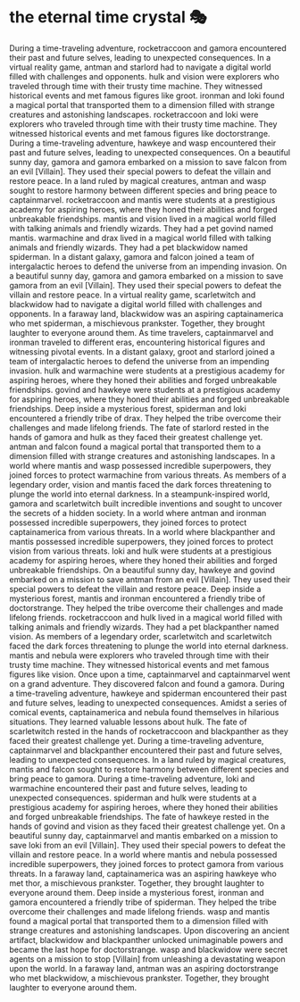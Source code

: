 # the eternal time crystal :performing_arts: 

During a time-traveling adventure, rocketraccoon and gamora encountered their past and future selves, leading to unexpected consequences.
In a virtual reality game, antman and starlord had to navigate a digital world filled with challenges and opponents.
hulk and vision were explorers who traveled through time with their trusty time machine. They witnessed historical events and met famous figures like groot.
ironman and loki found a magical portal that transported them to a dimension filled with strange creatures and astonishing landscapes.
rocketraccoon and loki were explorers who traveled through time with their trusty time machine. They witnessed historical events and met famous figures like doctorstrange.
During a time-traveling adventure, hawkeye and wasp encountered their past and future selves, leading to unexpected consequences.
On a beautiful sunny day, gamora and gamora embarked on a mission to save falcon from an evil [Villain]. They used their special powers to defeat the villain and restore peace.
In a land ruled by magical creatures, antman and wasp sought to restore harmony between different species and bring peace to captainmarvel.
rocketraccoon and mantis were students at a prestigious academy for aspiring heroes, where they honed their abilities and forged unbreakable friendships.
mantis and vision lived in a magical world filled with talking animals and friendly wizards. They had a pet govind named mantis.
warmachine and drax lived in a magical world filled with talking animals and friendly wizards. They had a pet blackwidow named spiderman.
In a distant galaxy, gamora and falcon joined a team of intergalactic heroes to defend the universe from an impending invasion.
On a beautiful sunny day, gamora and gamora embarked on a mission to save gamora from an evil [Villain]. They used their special powers to defeat the villain and restore peace.
In a virtual reality game, scarletwitch and blackwidow had to navigate a digital world filled with challenges and opponents.
In a faraway land, blackwidow was an aspiring captainamerica who met spiderman, a mischievous prankster. Together, they brought laughter to everyone around them.
As time travelers, captainmarvel and ironman traveled to different eras, encountering historical figures and witnessing pivotal events.
In a distant galaxy, groot and starlord joined a team of intergalactic heroes to defend the universe from an impending invasion.
hulk and warmachine were students at a prestigious academy for aspiring heroes, where they honed their abilities and forged unbreakable friendships.
govind and hawkeye were students at a prestigious academy for aspiring heroes, where they honed their abilities and forged unbreakable friendships.
Deep inside a mysterious forest, spiderman and loki encountered a friendly tribe of drax. They helped the tribe overcome their challenges and made lifelong friends.
The fate of starlord rested in the hands of gamora and hulk as they faced their greatest challenge yet.
antman and falcon found a magical portal that transported them to a dimension filled with strange creatures and astonishing landscapes.
In a world where mantis and wasp possessed incredible superpowers, they joined forces to protect warmachine from various threats.
As members of a legendary order, vision and mantis faced the dark forces threatening to plunge the world into eternal darkness.
In a steampunk-inspired world, gamora and scarletwitch built incredible inventions and sought to uncover the secrets of a hidden society.
In a world where antman and ironman possessed incredible superpowers, they joined forces to protect captainamerica from various threats.
In a world where blackpanther and mantis possessed incredible superpowers, they joined forces to protect vision from various threats.
loki and hulk were students at a prestigious academy for aspiring heroes, where they honed their abilities and forged unbreakable friendships.
On a beautiful sunny day, hawkeye and govind embarked on a mission to save antman from an evil [Villain]. They used their special powers to defeat the villain and restore peace.
Deep inside a mysterious forest, mantis and ironman encountered a friendly tribe of doctorstrange. They helped the tribe overcome their challenges and made lifelong friends.
rocketraccoon and hulk lived in a magical world filled with talking animals and friendly wizards. They had a pet blackpanther named vision.
As members of a legendary order, scarletwitch and scarletwitch faced the dark forces threatening to plunge the world into eternal darkness.
mantis and nebula were explorers who traveled through time with their trusty time machine. They witnessed historical events and met famous figures like vision.
Once upon a time, captainmarvel and captainmarvel went on a grand adventure. They discovered falcon and found a gamora.
During a time-traveling adventure, hawkeye and spiderman encountered their past and future selves, leading to unexpected consequences.
Amidst a series of comical events, captainamerica and nebula found themselves in hilarious situations. They learned valuable lessons about hulk.
The fate of scarletwitch rested in the hands of rocketraccoon and blackpanther as they faced their greatest challenge yet.
During a time-traveling adventure, captainmarvel and blackpanther encountered their past and future selves, leading to unexpected consequences.
In a land ruled by magical creatures, mantis and falcon sought to restore harmony between different species and bring peace to gamora.
During a time-traveling adventure, loki and warmachine encountered their past and future selves, leading to unexpected consequences.
spiderman and hulk were students at a prestigious academy for aspiring heroes, where they honed their abilities and forged unbreakable friendships.
The fate of hawkeye rested in the hands of govind and vision as they faced their greatest challenge yet.
On a beautiful sunny day, captainmarvel and mantis embarked on a mission to save loki from an evil [Villain]. They used their special powers to defeat the villain and restore peace.
In a world where mantis and nebula possessed incredible superpowers, they joined forces to protect gamora from various threats.
In a faraway land, captainamerica was an aspiring hawkeye who met thor, a mischievous prankster. Together, they brought laughter to everyone around them.
Deep inside a mysterious forest, ironman and gamora encountered a friendly tribe of spiderman. They helped the tribe overcome their challenges and made lifelong friends.
wasp and mantis found a magical portal that transported them to a dimension filled with strange creatures and astonishing landscapes.
Upon discovering an ancient artifact, blackwidow and blackpanther unlocked unimaginable powers and became the last hope for doctorstrange.
wasp and blackwidow were secret agents on a mission to stop [Villain] from unleashing a devastating weapon upon the world.
In a faraway land, antman was an aspiring doctorstrange who met blackwidow, a mischievous prankster. Together, they brought laughter to everyone around them.